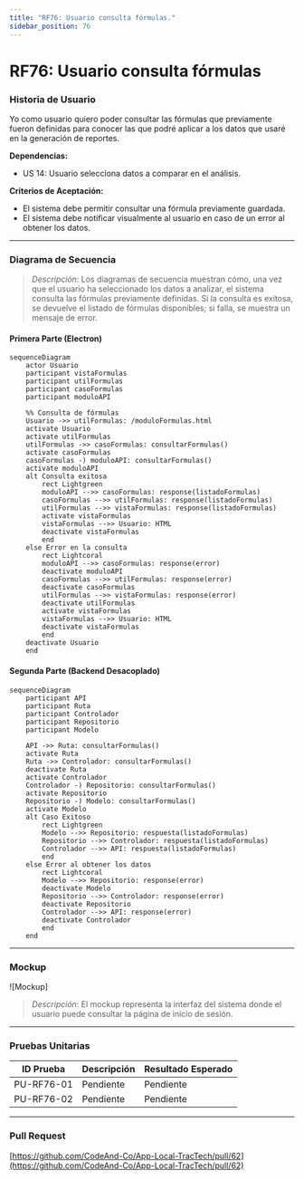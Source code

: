```yaml
---
title: "RF76: Usuario consulta fórmulas."  
sidebar_position: 76
---
```


# RF76: Usuario consulta fórmulas

### Historia de Usuario

Yo como usuario quiero poder consultar las fórmulas que previamente fueron definidas para conocer las que podré aplicar a los datos que usaré en la generación de reportes.

  **Dependencias:**
  - US 14: Usuario selecciona datos a comparar en el análisis.

  **Criterios de Aceptación:**
  - El sistema debe permitir consultar una fórmula previamente guardada.
  - El sistema debe notificar visualmente al usuario en caso de un error al obtener los datos.

---

### Diagrama de Secuencia

> *Descripción*: Los diagramas de secuencia muestran cómo, una vez que el usuario ha seleccionado los datos a analizar, el sistema consulta las fórmulas previamente definidas. Si la consulta es exitosa, se devuelve el listado de fórmulas disponibles; si falla, se muestra un mensaje de error.

#### Primera Parte (Electron)
```mermaid
sequenceDiagram
    actor Usuario
    participant vistaFormulas
    participant utilFormulas
    participant casoFormulas
    participant moduloAPI

    %% Consulta de fórmulas
    Usuario ->> utilFormulas: /moduloFormulas.html
    activate Usuario
    activate utilFormulas
    utilFormulas ->> casoFormulas: consultarFormulas()
    activate casoFormulas
    casoFormulas -) moduloAPI: consultarFormulas()
    activate moduloAPI
    alt Consulta exitosa
        rect Lightgreen
        moduloAPI -->> casoFormulas: response(listadoFormulas)
        casoFormulas -->> utilFormulas: response(listadoFormulas)
        utilFormulas -->> vistaFormulas: response(listadoFormulas)
        activate vistaFormulas
        vistaFormulas -->> Usuario: HTML
        deactivate vistaFormulas
        end
    else Error en la consulta
        rect Lightcoral
        moduloAPI -->> casoFormulas: response(error)
        deactivate moduloAPI
        casoFormulas -->> utilFormulas: response(error)
        deactivate casoFormulas
        utilFormulas -->> vistaFormulas: response(error)
        deactivate utilFormulas
        activate vistaFormulas
        vistaFormulas -->> Usuario: HTML
        deactivate vistaFormulas
        end
    deactivate Usuario
    end

```

#### Segunda Parte (Backend Desacoplado)
```mermaid
sequenceDiagram
    participant API
    participant Ruta
    participant Controlador
    participant Repositorio
    participant Modelo

    API ->> Ruta: consultarFormulas()
    activate Ruta
    Ruta ->> Controlador: consultarFormulas()
    deactivate Ruta
    activate Controlador
    Controlador -) Repositorio: consultarFormulas()
    activate Repositorio
    Repositorio -) Modelo: consultarFormulas()
    activate Modelo
    alt Caso Exitoso
        rect Lightgreen
        Modelo -->> Repositorio: respuesta(listadoFormulas)
        Repositorio -->> Controlador: respuesta(listadoFormulas)
        Controlador -->> API: respuesta(listadoFormulas)
        end
    else Error al obtener los datos
        rect Lightcoral
        Modelo -->> Repositorio: response(error)
        deactivate Modelo
        Repositorio -->> Controlador: response(error)
        deactivate Repositorio
        Controlador -->> API: response(error)
        deactivate Controlador
        end
    end

```

---

### Mockup

![Mockup]

> *Descripción*: El mockup representa la interfaz del sistema donde el usuario puede consultar la página de inicio de sesión. 

---

### Pruebas Unitarias 
| ID Prueba | Descripción | Resultado Esperado |
|-----------|-------------|--------------------|
|PU-RF76-01|Pendiente | Pendiente|
|PU-RF76-02|Pendiente | Pendiente|

---

### Pull Request
[https://github.com/CodeAnd-Co/App-Local-TracTech/pull/62](https://github.com/CodeAnd-Co/App-Local-TracTech/pull/62)
